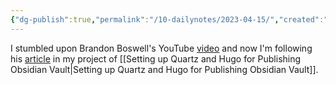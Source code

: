 ```yaml
---
{"dg-publish":true,"permalink":"/10-dailynotes/2023-04-15/","created":"","updated":""}
---
```


I stumbled upon Brandon Boswell's YouTube [video](https://www.youtube.com/watch?v=ITiiuBNVue0) and now I'm following his [article](https://brandonkboswell.com/blog/Publishing-your-Obsidian-Vault-Online-with-Quartz/) in my project of [[Setting up Quartz and Hugo for Publishing Obsidian Vault\|Setting up Quartz and Hugo for Publishing Obsidian Vault]].